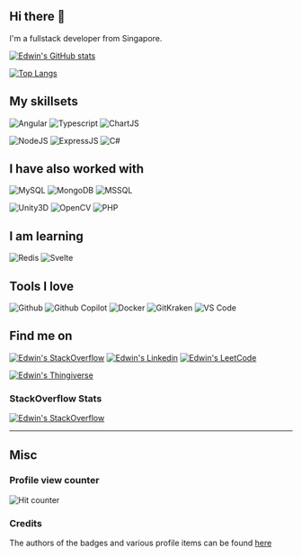 ## Hi there 👋

I'm a fullstack developer from Singapore.

[![Edwin's GitHub stats](https://github-readme-stats.vercel.app/api?username=edwinchua&count_private=true&show_icons=true&theme=dark)](https://github.com/edwinchua/github-readme-stats) 

[![Top Langs](https://github-readme-stats.vercel.app/api/top-langs/?username=edwinchua&layout=compact&theme=dark)](https://github.com/edwinchua)


## My skillsets

![Angular](https://img.shields.io/badge/Angular-DD0031?style=for-the-badge&logo=angular&logoColor=white) ![Typescript](https://img.shields.io/badge/TypeScript-007ACC?style=for-the-badge&logo=typescript&logoColor=white) ![ChartJS](https://img.shields.io/badge/Chart.js-FF6384?style=for-the-badge&logo=chartdotjs&logoColor=white) 

![NodeJS](https://img.shields.io/badge/Node.js-339933?style=for-the-badge&logo=nodedotjs&logoColor=white) ![ExpressJS](https://img.shields.io/badge/Express.js-000000?style=for-the-badge&logo=express&logoColor=white) ![C#](https://img.shields.io/badge/C%23-239120?style=for-the-badge&logo=c-sharp&logoColor=white) 



## I have also worked with

![MySQL](https://img.shields.io/badge/MySQL-005C84?style=for-the-badge&logo=mysql&logoColor=white) ![MongoDB](https://img.shields.io/badge/MongoDB-4EA94B?style=for-the-badge&logo=mongodb&logoColor=white) ![MSSQL](https://img.shields.io/badge/Microsoft%20SQL%20Server-CC2927?style=for-the-badge&logo=microsoft%20sql%20server&logoColor=white) 

![Unity3D](https://img.shields.io/badge/Unity-100000?style=for-the-badge&logo=unity&logoColor=white) ![OpenCV](https://img.shields.io/badge/OpenCV-27338e?style=for-the-badge&logo=OpenCV&logoColor=white) ![PHP](https://img.shields.io/badge/PHP-777BB4?style=for-the-badge&logo=php&logoColor=white) 

## I am learning
![Redis](https://img.shields.io/badge/redis-%23DD0031.svg?&style=for-the-badge&logo=redis&logoColor=white) ![Svelte](https://img.shields.io/badge/Svelte-4A4A55?style=for-the-badge&logo=svelte&logoColor=FF3E00)

## Tools I love

![Github](https://img.shields.io/badge/Github-181717?style=for-the-badge&logo=github&logoColor=white) ![Github Copilot](https://img.shields.io/badge/Github%20Copilot-0969da?style=for-the-badge&logo=github&logoColor=white) ![Docker](https://img.shields.io/badge/Docker-2CA5E0?style=for-the-badge&logo=docker&logoColor=white) ![GitKraken](https://img.shields.io/badge/GitKraken-179287?style=for-the-badge&logo=GitKraken&logoColor=white) ![VS Code](https://img.shields.io/badge/VSCode-0078D4?style=for-the-badge&logo=visual%20studio%20code&logoColor=white)

## Find me on

[![Edwin's StackOverflow](https://img.shields.io/badge/Stack_Overflow-FE7A16?style=for-the-badge&logo=stack-overflow&logoColor=white)](https://stackoverflow.com/users/7029064/edwin-chua) [![Edwin's Linkedin](https://img.shields.io/badge/LinkedIn-0077B5?style=for-the-badge&logo=linkedin&logoColor=white)](https://www.linkedin.com/in/edwinchuach/) [![Edwin's LeetCode](https://img.shields.io/badge/-LeetCode-FFA116?style=for-the-badge&logo=LeetCode&logoColor=black)](https://leetcode.com/EdwinChua/)

[![Edwin's Thingiverse](https://img.shields.io/badge/thingiverse-0077B5?style=for-the-badge&logo=thingiverse&logoColor=white)](https://www.thingiverse.com/polared/designs)





### StackOverflow Stats
[![Edwin's StackOverflow](https://github-readme-stackoverflow.vercel.app/?userID=7029064&layout=compact&theme=dark)](https://stackoverflow.com/users/7029064/edwin-chua)


---
## Misc

### Profile view counter

![Hit counter](https://hits.seeyoufarm.com/api/count/incr/badge.svg?url=https%3A%2F%2Fgithub.com%2Fedwinchua1212%2Fhit-counter)

### Credits
The authors of the badges and various profile items can be found [here](./github-profile-credits.md) 

<!--
**EdwinChua/EdwinChua** is a ✨ _special_ ✨ repository because its `README.md` (this file) appears on your GitHub profile.

Here are some ideas to get you started:

- 🔭 I’m currently working on ...
- 🌱 I’m currently learning ...
- 👯 I’m looking to collaborate on ...
- 🤔 I’m looking for help with ...
- 💬 Ask me about ...
- 📫 How to reach me: ...
- 😄 Pronouns: ...
- ⚡ Fun fact: ...
-->

